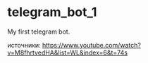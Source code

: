 # telegram_bot_1
My first telegram bot.

источники: https://www.youtube.com/watch?v=M8fhrtvedHA&list=WL&index=6&t=74s
